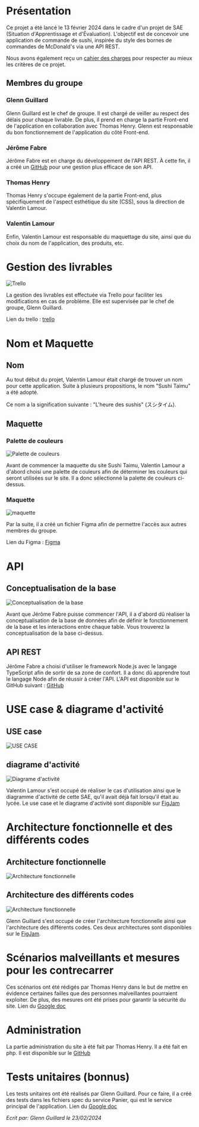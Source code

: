 # Présentation

Ce projet a été lancé le 13 février 2024 dans le cadre d'un projet de SAE (Situation d'Apprentissage et d'Évaluation). L'objectif est de concevoir une application de commande de sushi, inspirée du style des bornes de commandes de McDonald's via une API REST.

Nous avons également reçu un [cahier des charges](documentation/CDC.pdf) pour respecter au mieux les critères de ce projet.

## Membres du groupe

### Glenn Guillard

Glenn Guillard est le chef de groupe. Il est chargé de veiller au respect des délais pour chaque livrable. De plus, il prend en charge la partie Front-end de l'application en collaboration avec Thomas Henry. Glenn est responsable du bon fonctionnement de l'application du côté Front-end.

### Jérôme Fabre

Jérôme Fabre est en charge du développement de l'API REST. À cette fin, il a créé un [GitHub](https://github.com/JeromeFabre77/Shushi-Taimu_REST-API_NodeJS) pour une gestion plus efficace de son API.

### Thomas Henry

Thomas Henry s'occupe également de la partie Front-end, plus spécifiquement de l'aspect esthétique du site (CSS), sous la direction de Valentin Lamour.

### Valentin Lamour

Enfin, Valentin Lamour est responsable du maquettage du site, ainsi que du choix du nom de l'application, des produits, etc.

# Gestion des livrables

![Trello](documentation/Trello.png)

La gestion des livrables est effectuée via Trello pour faciliter les modifications en cas de problème. Elle est supervisée par le chef de groupe, Glenn Guillard.

Lien du trello : [trello](https://trello.com/b/rNJzcP8y/sushi)

# Nom et Maquette

## Nom

Au tout début du projet, Valentin Lamour était chargé de trouver un nom pour cette application. Suite à plusieurs propositions, le nom "Sushi Taimu" a été adopté.

Ce nom a la signification suivante : "L'heure des sushis" (スシタイム).

## Maquette

### Palette de couleurs

![Palette de couleurs](documentation/paletteCouleur.png)

Avant de commencer la maquette du site Sushi Taimu, Valentin Lamour a d'abord choisi une palette de couleurs afin de déterminer les couleurs qui seront utilisées sur le site. Il a donc sélectionné la palette de couleurs ci-dessus.

### Maquette

![maquette](documentation/maquette.png)

Par la suite, il a créé un fichier Figma afin de permettre l'accès aux autres membres du groupe.

Lien du Figma : [Figma](https://www.figma.com/file/gKZc007oUOffFvB1XhPsUc/Sushi-Taimu?type=design&node-id=0%3A1&mode=design&t=ze8ulIGCl7sPpjEc-1)

# API

## Conceptualisation de la base

![Conceptualisation de la base](documentation/Conceptualisation_base.png)

Avant que Jérôme Fabre puisse commencer l'API, il a d'abord dû réaliser la conceptualisation de la base de données afin de définir le fonctionnement de la base et les interactions entre chaque table. Vous trouverez la conceptualisation de la base ci-dessus.

## API REST

Jérôme Fabre a choisi d'utiliser le framework Node.js avec le langage TypeScript afin de sortir de sa zone de confort. Il a donc dû apprendre tout le langage Node afin de réussir à créer l'API.
L'API est disponible sur le GitHub suivant : [GitHub](https://github.com/JeromeFabre77/Shushi-Taimu_REST-API_NodeJS)

# USE case & diagrame d'activité

## USE case

![USE CASE](documentation/Use%20case.png)

## diagrame d'activité

![Diagrame d'activité](documentation/Diagrame%20d'activité.png)

Valentin Lamour s'est occupé de réaliser le cas d'utilisation ainsi que le diagramme d'activité de cette SAE, qu'il avait déjà fait lorsqu'il était au lycée.
Le use case et le diagrame d'activité sont disponible sur [FigJam](https://www.figma.com/file/jdlV5JjdfUuJKkB8ys68Qw/Diagramme?type=whiteboard&node-id=0-1&t=mMWREuG7R7GUgmKT-0)

# Architecture fonctionnelle et des différents codes

## Architecture fonctionnelle

![Architecture fonctionnelle](documentation/Architecture%20fonctionnelle.png)

## Architecture des différents codes

![Architecture fonctionnelle](documentation/Architecture%20des%20différents%20codes.png)

Glenn Guillard s'est occupé de créer l'architecture fonctionnelle ainsi que l'architecture des différents codes.
Ces deux architectures sont disponibles sur le [FigJam](https://www.figma.com/file/GwrtXbRim8uxyCA61L570m/Architecture?type=whiteboard&node-id=0%3A1&t=MEeJ7FTShM4SAOQU-1).

# Scénarios malveillants et mesures pour les contrecarrer

Ces scénarios ont été rédigés par Thomas Henry dans le but de mettre en évidence certaines failles que des personnes malveillantes pourraient exploiter. De plus, des mesures ont été prises pour garantir la sécurité du site.
Lien du [Google doc](https://docs.google.com/document/d/1cn9JOwKrNjFW9-s0_Sc5ZqXu5CGTGibhUwCCUrN_Soc/edit?usp=sharing)

# Administration

La partie administration du site à été fait par Thomas Henry. Il a été fait en php. Il est disponible sur le [GitHub](https://github.com/S4m0htTT/Sushi-Taimu-Admin)

# Tests unitaires (bonnus)

Les tests unitaires ont été réalisés par Glenn Guillard. Pour ce faire, il a créé des tests dans les fichiers spec du service Panier, qui est le service principal de l'application.
Lien du [Google doc](https://docs.google.com/document/d/1ON3YsklWcig6yD-eJX_JGFZqtNWLkjDzZdRp5eSQcjE/edit?usp=sharing)

_Ecrit par: Glenn Guillard le 23/02/2024_
